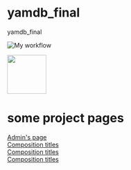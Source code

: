 # yamdb_final
yamdb_final

![My workflow](https://github.com/milmax75/yamdb_final/actions/workflows/yamdb_workflow.yml/badge.svg)

<img src="https://github.com/milmax75/yamdb_final/actions/workflows/yamdb_workflow.yml/badge.svg" height="90"/>

# some project pages

<a href='http://84.201.158.11/admin/'>Admin's page<a/><br/>
<a href='http://84.201.158.11/api/v1/titles/'>Composition titles<a/><br/>
<a href='http://84.201.158.11/api/v1/genres/'>Composition titles<a/><br/>
<a href='http://84.201.158.11/api/v1/categories/'>Composition titles<a/><br/>


